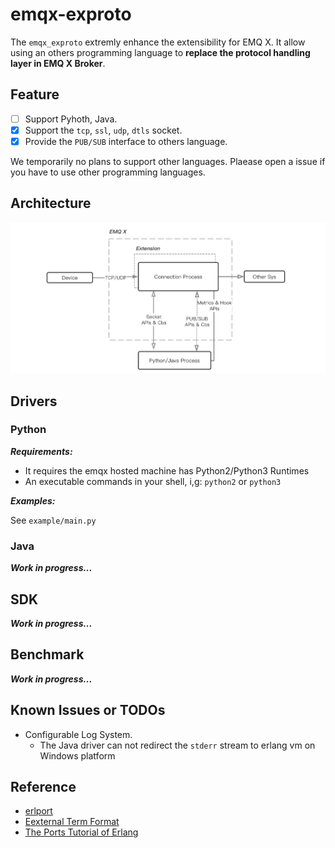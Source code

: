 # emqx-exproto

The `emqx_exproto` extremly enhance the extensibility for EMQ X. It allow using an others programming language to **replace the protocol handling layer in EMQ X Broker**.

## Feature

- [ ] Support Pyhoth, Java.
- [x] Support the `tcp`, `ssl`, `udp`, `dtls` socket.
- [x] Provide the `PUB/SUB` interface to others language.

We temporarily no plans to support other languages. Plaease open a issue if you have to use other programming languages.

## Architecture

![EMQ X ExProto Arch](./docs/images/exproto-arch.jpg)

## Drivers

### Python

***Requirements:***

- It requires the emqx hosted machine has Python2/Python3 Runtimes
- An executable commands in your shell, i,g: `python2` or `python3`

***Examples:***

See `example/main.py`

### Java

***Work in progress...***


## SDK

***Work in progress...***


## Benchmark

***Work in progress...***


## Known Issues or TODOs

- Configurable Log System.
    * The Java driver can not redirect the `stderr` stream to erlang vm on Windows platform

## Reference

- [erlport](https://github.com/hdima/erlport)
- [Eexternal Term Format](http://erlang.org/doc/apps/erts/erl_ext_dist.html)
- [The Ports Tutorial of Erlang](http://erlang.org/doc/tutorial/c_port.html)


